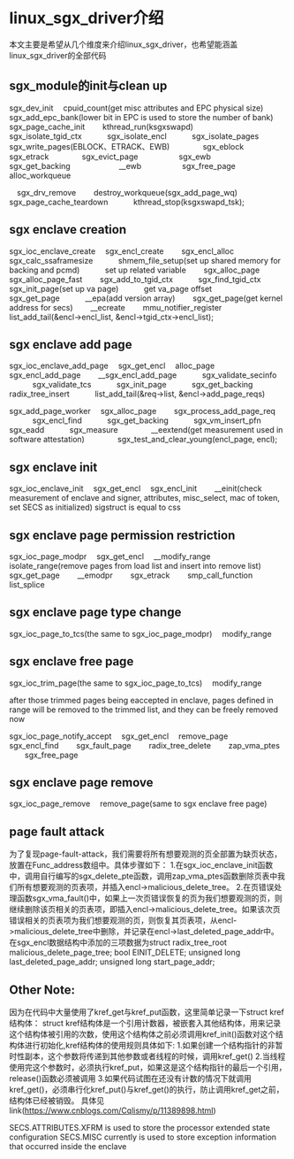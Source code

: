 # linux_sgx_driver介绍
本文主要是希望从几个维度来介绍linux_sgx_driver，也希望能涵盖linux_sgx_driver的全部代码
## sgx_module的init与clean up
sgx_dev_init
&emsp;cpuid_count(get misc attributes and EPC physical size)
&emsp;sgx_add_epc_bank(lower bit in EPC is used to store the number of bank)
&emsp;sgx_page_cache_init
&emsp;&emsp;kthread_run(ksgxswapd)
&emsp;&emsp;&emsp;sgx_isolate_tgid_ctx
&emsp;&emsp;&emsp;sgx_isolate_encl
&emsp;&emsp;&emsp;sgx_isolate_pages
&emsp;&emsp;&emsp;sgx_write_pages(EBLOCK、ETRACK、EWB)
&emsp;&emsp;&emsp;&emsp;sgx_eblock
&emsp;&emsp;&emsp;&emsp;sgx_etrack
&emsp;&emsp;&emsp;&emsp;sgx_evict_page
&emsp;&emsp;&emsp;&emsp;&emsp;sgx_ewb
&emsp;&emsp;&emsp;&emsp;&emsp;&emsp;&emsp;sgx_get_backing
&emsp;&emsp;&emsp;&emsp;&emsp;&emsp;__ewb
&emsp;&emsp;&emsp;&emsp;&emsp;sgx_free_page
&emsp;alloc_workqueue

&emsp;sgx_drv_remove
&emsp;&emsp;destroy_workqueue(sgx_add_page_wq)
&emsp;&emsp;sgx_page_cache_teardown
&emsp;&emsp;&emsp;kthread_stop(ksgxswapd_tsk);

## sgx enclave creation
sgx_ioc_enclave_create
&emsp;sgx_encl_create
&emsp;&emsp;sgx_encl_alloc
&emsp;&emsp;&emsp;sgx_calc_ssaframesize
&emsp;&emsp;&emsp;shmem_file_setup(set up shared memory for backing and pcmd)
&emsp;&emsp;&emsp;set up related variable
&emsp;&emsp;sgx_alloc_page
&emsp;&emsp;&emsp;sgx_alloc_page_fast
&emsp;&emsp;sgx_add_to_tgid_ctx
&emsp;&emsp;&emsp;sgx_find_tgid_ctx
&emsp;&emsp;sgx_init_page(set up va page)
&emsp;&emsp;&emsp;get va_page offset
&emsp;&emsp;&emsp;sgx_get_page
&emsp;&emsp;&emsp;__epa(add version array)
&emsp;&emsp;sgx_get_page(get kernel address for secs)
&emsp;&emsp;__ecreate
&emsp;&emsp;mmu_notifier_register
&emsp;&emsp;list_add_tail(&encl->encl_list, &encl->tgid_ctx->encl_list);

## sgx enclave add page
sgx_ioc_enclave_add_page
&emsp;sgx_get_encl
&emsp;alloc_page
&emsp;sgx_encl_add_page
&emsp;&emsp;__sgx_encl_add_page
&emsp;&emsp;&emsp;sgx_validate_secinfo
&emsp;&emsp;&emsp;sgx_validate_tcs
&emsp;&emsp;&emsp;sgx_init_page
&emsp;&emsp;&emsp;sgx_get_backing
&emsp;&emsp;&emsp;radix_tree_insert
&emsp;&emsp;&emsp;list_add_tail(&req->list, &encl->add_page_reqs)

sgx_add_page_worker
&emsp;sgx_alloc_page
&emsp;&emsp;sgx_process_add_page_req
&emsp;&emsp;&emsp;sgx_encl_find
&emsp;&emsp;&emsp;sgx_get_backing
&emsp;&emsp;&emsp;sgx_vm_insert_pfn
&emsp;&emsp;&emsp;sgx_eadd
&emsp;&emsp;&emsp;sgx_measure
&emsp;&emsp;&emsp;&emsp;__eextend(get measurement used in software attestation)
&emsp;&emsp;&emsp;&emsp;sgx_test_and_clear_young(encl_page, encl);

## sgx enclave init
sgx_ioc_enclave_init
&emsp;sgx_get_encl
&emsp;sgx_encl_init
&emsp;&emsp;__einit(check measurement of enclave and signer, attributes, misc_select, mac of token, set SECS as initialized)
sigstruct is equal to css

## sgx enclave page permission restriction
sgx_ioc_page_modpr
&emsp;sgx_get_encl
&emsp;__modify_range
&emsp;&emsp;isolate_range(remove pages from load list and insert into remove list)
&emsp;&emsp;sgx_get_page
&emsp;&emsp;__emodpr
&emsp;&emsp;sgx_etrack
&emsp;&emsp;smp_call_function
&emsp;&emsp;list_splice

## sgx enclave page type change
sgx_ioc_page_to_tcs(the same to sgx_ioc_page_modpr)
&emsp;modify_range

## sgx enclave free page
sgx_ioc_trim_page(the same to sgx_ioc_page_to_tcs)
&emsp;modify_range

after those trimmed pages being eaccepted in enclave, pages defined in range will be removed to the trimmed list, and they can be freely removed now

sgx_ioc_page_notify_accept
&emsp;sgx_get_encl
&emsp;remove_page
&emsp;&emsp;sgx_encl_find
&emsp;&emsp;sgx_fault_page
&emsp;&emsp;radix_tree_delete
&emsp;&emsp;zap_vma_ptes
&emsp;&emsp;sgx_free_page

## sgx enclave page remove
sgx_ioc_page_remove
&emsp;remove_page(same to sgx enclave free page)

## page fault attack
为了复现page-fault-attack，我们需要将所有想要观测的页全部置为缺页状态，放置在Func_address数组中。具体步骤如下：
1.在sgx_ioc_enclave_init函数中，调用自行编写的sgx_delete_pte函数，调用zap_vma_ptes函数删除页表中我们所有想要观测的页表项，并插入encl->malicious_delete_tree。
2.在页错误处理函数sgx_vma_fault()中，如果上一次页错误恢复的页为我们想要观测的页，则继续删除该页相关的页表项，即插入encl->malicious_delete_tree。如果该次页错误相关的页表项为我们想要观测的页，则恢复其页表项，从encl->malicious_delete_tree中删除，并记录在encl->last_deleted_page_addr中。
在sgx_encl数据结构中添加的三项数据为struct radix_tree_root malicious_delete_page_tree; bool EINIT_DELETE; unsigned long last_deleted_page_addr; unsigned long start_page_addr;

## Other Note:
因为在代码中大量使用了kref_get与kref_put函数，这里简单记录一下struct kref结构体：
struct kref结构体是一个引用计数器，被嵌套入其他结构体，用来记录这个结构体被引用的次数，使用这个结构体之前必须调用kref_init()函数对这个结构体进行初始化,kref结构体的使用规则具体如下:
1.如果创建一个结构指针的非暂时性副本，这个参数将传递到其他参数或者线程的时候，调用kref_get()
2.当线程使用完这个参数时，必须执行kref_put，如果这是这个结构指针的最后一个引用，release()函数必须被调用
3.如果代码试图在还没有计数的情况下就调用kref_get()，必须串行化kref_put()与kref_get()的执行，防止调用kref_get之前，结构体已经被销毁。
具体见link(https://www.cnblogs.com/Cqlismy/p/11389898.html)

SECS.ATTRIBUTES.XFRM is used to store the processor extended state configuration
SECS.MISC currently is used to store exception information that occurred inside the enclave